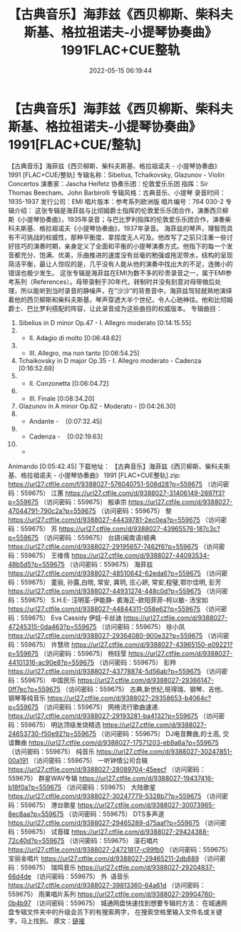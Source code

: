 ﻿---
title: 【古典音乐】海菲兹《西贝柳斯、柴科夫斯基、格拉祖诺夫-小提琴协奏曲》1991FLAC+CUE整轨
date: 2022-05-15 06:19:44
categories: 古典音乐、新世纪、纯音雅乐
tags: 纯音雅乐
---
# 【古典音乐】海菲兹《西贝柳斯、柴科夫斯基、格拉祖诺夫-小提琴协奏曲》1991[FLAC+CUE/整轨]

【古典音乐】海菲兹《西贝柳斯、柴科夫斯基、格拉祖诺夫 -
小提琴协奏曲》 1991 [FLAC+CUE/整轨]
专辑名称：Sibelius, Tchaikovsky,
Glazunov - Violin Concertos
演奏家：Jascha Heifetz
协奏乐团：伦敦爱乐乐团
指挥：Sir Thomas Beecham、John
Barbirolli
专辑风格：古典音乐、小提琴
录音时间：1935-1937
发行公司：EMI
唱片版本：参考系列欧洲版
唱片编号：764 030-2
专辑介绍：
这张专辑是海菲兹与比彻姆爵士指挥的伦敦爱乐乐团合作，演奏西贝柳斯《小提琴协奏曲》，1935年录音；与巴比罗利指挥的伦敦爱乐乐团合作，演奏柴科夫斯基、格拉祖诺夫《小提琴协奏曲》，1937年录音。
海菲兹的琴声，理智而具有不可挑战的权威性，那种平衡度、拿捏度无人可及。他改写了之前只注重一些讨好技巧的演奏时期，亲身定义了全面和平衡的小提琴演奏方式。他指下的每一个发音都充分、饱满、优美，乐曲推进的速度没有丝毫的勉强或拖泥带水，结构的呈现简洁平衡，最让人惊叹的是，几乎没有人能从他的演奏中找出大的不足，连微小的错误也极少发生。
这张专辑是海菲兹在EMI为数不多的珍贵录音之一，属于EMI参考系列（References）。母带录制于30年代，转制时并没有刻意对母带做后处理，所以能听到当时录音的静噪声，在“沙沙”的背景音中，海菲兹驾轻就熟地演绎着他的西贝柳斯和柴科夫斯基，琴声穿透大半个世纪，令人心驰神往。他和比彻姆爵士、巴比罗利搭配的阵容，让此录音成为这些曲目的权威版本。
专辑曲目：
01. Sibelius in D minor Op.47 -
I. Allegro moderato
[0:14:15.55]
02. - II. Adagio di
molto
[0:06:48.62]
03. - III. Allegro, ma non
tanto
[0:06:54.25]
04. Tchaikovsky in D major
Op.35 - I. Allegro moderato - Cadenza
[0:16:52.68]
05. - II.
Conzonetta
[0:06:04.72]
06. - III.
Finale
[0:08:34.20]
07. Glazunov in A minor Op.82 -
Moderato -
[0:04:26.30]
08. - Andante
-    [0:07:32.45]
09. - Cadenza
-    [0:02:19.63]
10. -
Animando
[0:05:42.45]
下载地址：
【古典音乐】海菲兹《西贝柳斯、柴科夫斯基、格拉祖诺夫 - 小提琴协奏曲》 1991 [FLAC+CUE整轨].zip:
https://url27.ctfile.com/f/9388027-576040751-508d28?p=559675
（访问密码：559675）
江蕙
https://url27.ctfile.com/d/9388027-31406149-2697f3?p=559675
（访问密码：559675）
殷承宗
https://url27.ctfile.com/d/9388027-47044791-790c2a?p=559675
（访问密码：559675）
黎
https://url27.ctfile.com/d/9388027-44439781-2ec0ea?p=559675
（访问密码：559675）
苏
https://url27.ctfile.com/d/9388027-43965576-187c3c?p=559675
（访问密码：559675）
台語(闽南语)經典
https://url27.ctfile.com/d/9388027-29195657-7462f6?p=559675
（访问密码：559675）
王维倩
https://url27.ctfile.com/d/9388027-44093534-48b5d5?p=559675
（访问密码：559675）
海菲兹
https://url27.ctfile.com/d/9388027-48510642-62eda6?p=559675
（访问密码：559675）
童丽, 孙露,白晓, 常安, 龚玥, 庄心妍, 常安,程璧,鄂尔佳明, 彭芳
https://url27.ctfile.com/d/9388027-44931274-448c0d?p=559675
（访问密码：559675）
S.H.E- 汪明荃-伊能静- 裘海正-欧阳菲菲-柯以敏- 汤宝如
https://url27.ctfile.com/d/9388027-44844311-058e62?p=559675
（访问密码：559675）
Eva Cassidy
伊娃·卡丝迪
https://url27.ctfile.com/d/9388027-47245315-0da463?p=559675
（访问密码：559675）
徐小凤
https://url27.ctfile.com/d/9388027-29364080-900e32?p=559675
（访问密码：559675）
许慧欣
https://url27.ctfile.com/d/9388027-43965150-e09221?p=559675
（访问密码：559675）
杨钰莹
https://url27.ctfile.com/d/9388027-44101316-ac90e8?p=559675
（访问密码：559675）
彭羚
https://url27.ctfile.com/d/9388027-43778874-5d56ab?p=559675
（访问密码：559675）
中国民乐
https://url27.ctfile.com/d/9388027-29366147-0ff7ec?p=559675
（访问密码：559675）
古典,新世纪,班得瑞、钢琴、吉他、钢琴等纯音乐
https://url27.ctfile.com/d/9388027-29358653-b4064c?p=559675
（访问密码：559675）
网络流行歌曲速递.
https://url27.ctfile.com/d/9388027-29193281-ba4132?p=559675
（访问密码：559675）
明达顶级发烧精选
https://url27.ctfile.com/d/9388027-24653730-f50e92?p=559675
（访问密码：559675）
DJ电音舞曲,的士高, 交谊舞曲
https://url27.ctfile.com/d/9388027-17571203-eb9a6a?p=559675
（访问密码：559675）
纯音乐
https://url27.ctfile.com/d/9388027-30247851-00a191
（访问密码：559675）
一听钟情公司合辑
https://url27.ctfile.com/d/9388027-28089704-45eecf
（访问密码：559675）
群星WAV专辑
https://url27.ctfile.com/d/9388027-19437416-b18f0a?p=559675
（访问密码：559675）
大陆歌星
https://url27.ctfile.com/d/9388027-30247779-5328b7?p=559675
（访问密码：559675）
港台歌星
https://url27.ctfile.com/d/9388027-30073965-8ec8aa?p=559675
（访问密码：559675）
DTS多声道
https://url27.ctfile.com/d/9388027-29465289-d75aaf?p=559675
（访问密码：559675）
试音碟
https://url27.ctfile.com/d/9388027-29424388-72c40d?p=559675
（访问密码：559675）
滚石唱片
https://url27.ctfile.com/d/9388027-24721817-c99fb0
（访问密码：559675）
宝丽金唱片
https://url27.ctfile.com/d/9388027-29465211-2db889
（访问密码：559675）
瑞鸣音乐
https://url27.ctfile.com/d/9388027-29204837-66d4de
（访问密码：559675）
外  语音乐
https://url27.ctfile.com/d/9388027-39813360-64a61d
（访问密码：559675）
雨果唱片系列
https://url27.ctfile.com/d/9388027-29904760-0b4b97
（访问密码：559675）
城通网盘快速找到想要专辑的方法：
在城通网盘专辑文件夹中的升级会员下的有搜索两字，
在搜索空格里输入文件名或关键字，马上找到。
原文：[链接](https://blog.sina.com.cn/s/blog_1647c7e7601030x8h.html)